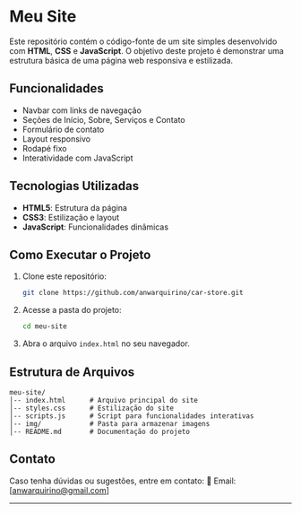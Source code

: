 # Meu Site

Este repositório contém o código-fonte de um site simples desenvolvido com **HTML**, **CSS** e **JavaScript**. O objetivo deste projeto é demonstrar uma estrutura básica de uma página web responsiva e estilizada.

## Funcionalidades

- Navbar com links de navegação
- Seções de Início, Sobre, Serviços e Contato
- Formulário de contato
- Layout responsivo
- Rodapé fixo
- Interatividade com JavaScript

## Tecnologias Utilizadas

- **HTML5**: Estrutura da página
- **CSS3**: Estilização e layout
- **JavaScript**: Funcionalidades dinâmicas

## Como Executar o Projeto

1. Clone este repositório:

   ```bash
   git clone https://github.com/anwarquirino/car-store.git
   ```

2. Acesse a pasta do projeto:

   ```bash
   cd meu-site
   ```

3. Abra o arquivo `index.html` no seu navegador.

## Estrutura de Arquivos

```
meu-site/
│-- index.html      # Arquivo principal do site
│-- styles.css      # Estilização do site
│-- scripts.js      # Script para funcionalidades interativas
│-- img/            # Pasta para armazenar imagens
│-- README.md       # Documentação do projeto
```

## Contato

Caso tenha dúvidas ou sugestões, entre em contato:
📧 Email: [anwarquirino@gmail.com]

---


